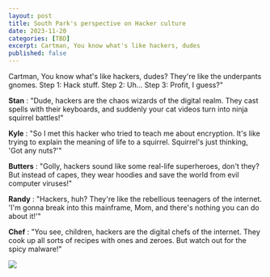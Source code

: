 ```yaml
---
layout: post
title: South Park's perspective on Hacker culture
date: 2023-11-20
categories: [TBD]
excerpt: Cartman, You know what's like hackers, dudes
published: false
---
```

Cartman, You know what's like hackers, dudes? They're like the underpants
gnomes. Step 1: Hack stuff. Step 2: Uh... Step 3: Profit, I guess?"

**Stan** : "Dude, hackers are the chaos wizards of the digital realm. They
cast spells with their keyboards, and suddenly your cat videos turn into ninja
squirrel battles!"

**Kyle** : "So I met this hacker who tried to teach me about encryption. It's
like trying to explain the meaning of life to a squirrel. Squirrel's just
thinking, 'Got any nuts?'"

**Butters** : "Golly, hackers sound like some real-life superheroes, don't
they? But instead of capes, they wear hoodies and save the world from evil
computer viruses!"

**Randy** : "Hackers, huh? They're like the rebellious teenagers of the
internet. 'I'm gonna break into this mainframe, Mom, and there's nothing you
can do about it!'"

**Chef** : "You see, children, hackers are the digital chefs of the internet.
They cook up all sorts of recipes with ones and zeroes. But watch out for the
spicy malware!"

![](/images/Capture5.png.avif)


